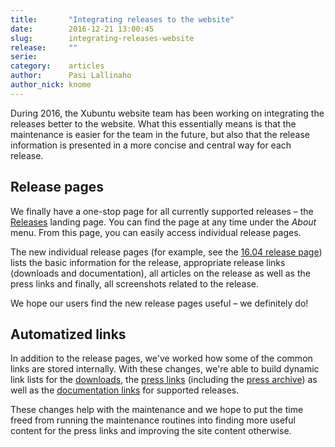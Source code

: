 ```yaml
---
title:       "Integrating releases to the website"
date:        2016-12-21 13:00:45
slug:        integrating-releases-website
release:     ""
serie:       
category:    articles
author:      Pasi Lallinaho
author_nick: knome
---
```


During 2016, the Xubuntu website team has been working on integrating the releases better to the website. What this essentially means is that the maintenance is easier for the team in the future, but also that the release information is presented in a more concise and central way for each release.

Release pages
-------------

We finally have a one-stop page for all currently supported releases – the [Releases](https://xubuntu.org/releases/) landing page. You can find the page at any time under the *About* menu. From this page, you can easily access individual release pages.

The new individual release pages (for example, see the [16.04 release page](http://xubuntu.org/release/16-04/)) lists the basic information for the release, appropriate release links (downloads and documentation), all articles on the release as well as the press links and finally, all screenshots related to the release.

We hope our users find the new release pages useful – we definitely do!

Automatized links
-----------------

In addition to the release pages, we've worked how some of the common links are stored internally. With these changes, we're able to build dynamic link lists for the [downloads](https://xubuntu.org/getxubuntu/), the [press links](https://xubuntu.org/press/) (including the [press archive](https://xubuntu.org/press/archive/)) as well as the [documentation links](https://xubuntu.org/help/) for supported releases.

These changes help with the maintenance and we hope to put the time freed from running the maintenance routines into finding more useful content for the press links and improving the site content otherwise.
